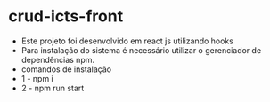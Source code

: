 # crud-icts-front

- Este projeto foi desenvolvido em react js utilizando hooks  
- Para instalação do sistema é necessário utilizar o gerenciador de dependências npm.
- comandos de instalação
- 1 - npm i
- 2 - npm run start

